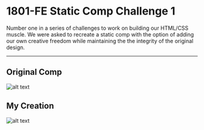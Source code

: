 # 1801-FE Static Comp Challenge 1

Number one in a series of challenges to work on building our HTML/CSS muscle. We were asked to recreate a static comp with the option of adding our own creative freedom while maintaining the the integrity of the original design.
***

## Original Comp
![alt text](http://frontend.turing.io/assets/images/static-comp-challenge-1.jpg "Original Comp")

## My Creation
![alt text](https://i.imgur.com/bhjss5Z.jpg "My Creation")
